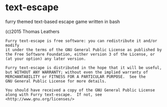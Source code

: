# text-escape
 furry themed text-based escape game written in bash

(c)2015 Thomas Leathers

    Furry text-escape is free software: you can redistribute it and/or modify
    it under the terms of the GNU General Public License as published by
    the Free Software Foundation, either version 3 of the License, or
    (at your option) any later version.

    Furry text-escape is distributed in the hope that it will be useful,
    but WITHOUT ANY WARRANTY; without even the implied warranty of
    MERCHANTABILITY or FITNESS FOR A PARTICULAR PURPOSE.  See the
    GNU General Public License for more details.

    You should have received a copy of the GNU General Public License
    along with Furry text-escape.  If not, see <http://www.gnu.org/licenses/>
